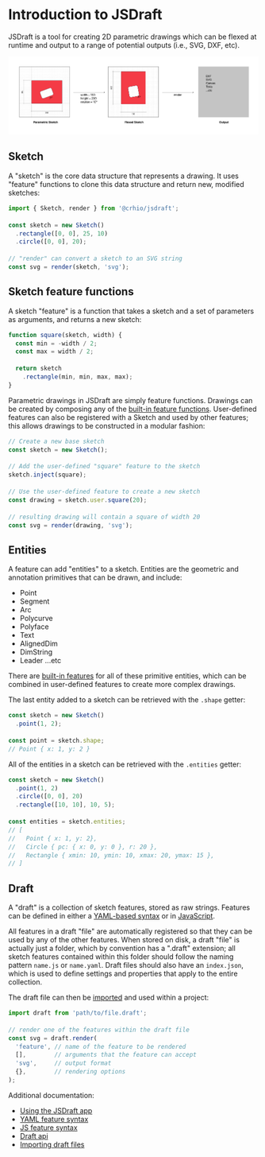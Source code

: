 # Introduction to JSDraft

JSDraft is a tool for creating 2D parametric drawings which can be flexed at runtime and output to a range of potential outputs (i.e., SVG, DXF, etc).

![Path Diagram](https://github.com/leviat-tech/jsdraft/blob/main/documentation/diagram.png)

## Sketch

A "sketch" is the core data structure that represents a drawing. It uses "feature" functions to clone this data structure and return new, modified sketches:

```js
import { Sketch, render } from '@crhio/jsdraft';

const sketch = new Sketch()
  .rectangle([0, 0], 25, 10)
  .circle([0, 0], 20);

// "render" can convert a sketch to an SVG string
const svg = render(sketch, 'svg');
```

## Sketch feature functions

A sketch "feature" is a function that takes a sketch and a set of parameters as arguments, and returns a new sketch:

```js
function square(sketch, width) {
  const min = -width / 2;
  const max = width / 2;

  return sketch
    .rectangle(min, min, max, max);
}
```

Parametric drawings in JSDraft are simply feature functions. Drawings can be created by composing any of the [built-in feature functions](api.md). User-defined features can also be registered with a Sketch and used by other features; this allows drawings to be constructed in a modular fashion:

```js
// Create a new base sketch
const sketch = new Sketch();

// Add the user-defined "square" feature to the sketch
sketch.inject(square);

// Use the user-defined feature to create a new sketch
const drawing = sketch.user.square(20);

// resulting drawing will contain a square of width 20
const svg = render(drawing, 'svg');
```

## Entities

A feature can add "entities" to a sketch. Entities are the geometric and annotation primitives that can be drawn, and include:

* Point
* Segment
* Arc
* Polycurve
* Polyface
* Text
* AlignedDim
* DimString
* Leader
...etc

There are [built-in features](api.md) for all of these primitive entities, which can be combined in user-defined features to create more complex drawings.

The last entity added to a sketch can be retrieved with the `.shape` getter:
```js
const sketch = new Sketch()
  .point(1, 2);

const point = sketch.shape;
// Point { x: 1, y: 2 }
```

All of the entities in a sketch can be retrieved with the `.entities` getter:
```js
const sketch = new Sketch()
  .point(1, 2)
  .circle([0, 0], 20)
  .rectangle([10, 10], 10, 5);

const entities = sketch.entities;
// [
//   Point { x: 1, y: 2},
//   Circle { pc: { x: 0, y: 0 }, r: 20 },
//   Rectangle { xmin: 10, ymin: 10, xmax: 20, ymax: 15 },
// ]
```

## Draft

A "draft" is a collection of sketch features, stored as raw strings. Features can be defined in either a [YAML-based syntax](yaml-syntax.md) or in [JavaScript](js-syntax.md).

All features in a draft "file" are automatically registered so that they can be used by any of the other features. When stored on disk, a draft "file" is actually just a folder, which by convention has a ".draft" extension; all sketch features contained within this folder should follow the naming pattern `name.js` or `name.yaml`. Draft files should also have an `index.json`, which is used to define settings and properties that apply to the entire collection.

The draft file can then be [imported](importing.md) and used within a project:

```js
import draft from 'path/to/file.draft';

// render one of the features within the draft file
const svg = draft.render(
  'feature', // name of the feature to be rendered
  [],        // arguments that the feature can accept
  'svg',     // output format
  {},        // rendering options
);
```

Additional documentation:
* [Using the JSDraft app](app.md)
* [YAML feature syntax](yaml-syntax.md)
* [JS feature syntax](js-syntax.md)
* [Draft api](api.md)
* [Importing draft files](files.md)